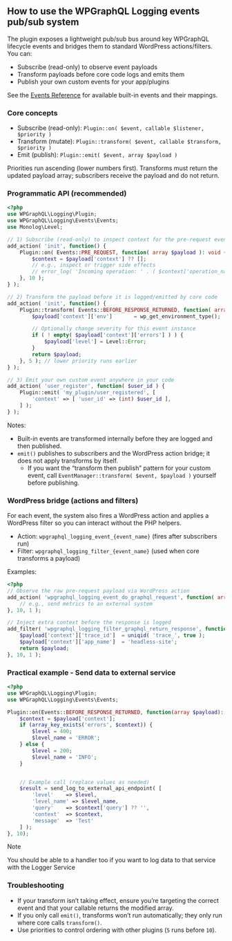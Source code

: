 ## How to use the WPGraphQL Logging events pub/sub system

The plugin exposes a lightweight pub/sub bus around key WPGraphQL lifecycle events and bridges them to standard WordPress actions/filters. You can:

- Subscribe (read-only) to observe event payloads
- Transform payloads before core code logs and emits them
- Publish your own custom events for your app/plugins

See the [Events Reference](../reference/events.md) for available built-in events and their mappings.


### Core concepts

- Subscribe (read-only): `Plugin::on( $event, callable $listener, $priority )`
- Transform (mutate): `Plugin::transform( $event, callable $transform, $priority )`
- Emit (publish): `Plugin::emit( $event, array $payload )`

Priorities run ascending (lower numbers first). Transforms must return the updated payload array; subscribers receive the payload and do not return.


### Programmatic API (recommended)

```php
<?php
use WPGraphQL\Logging\Plugin;
use WPGraphQL\Logging\Events\Events;
use Monolog\Level;

// 1) Subscribe (read-only) to inspect context for the pre-request event
add_action( 'init', function() {
    Plugin::on( Events::PRE_REQUEST, function( array $payload ): void {
        $context = $payload['context'] ?? [];
        // e.g., inspect or trigger side effects
        // error_log( 'Incoming operation: ' . ( $context['operation_name'] ?? '' ) );
    }, 10 );
} );

// 2) Transform the payload before it is logged/emitted by core code
add_action( 'init', function() {
    Plugin::transform( Events::BEFORE_RESPONSE_RETURNED, function( array $payload ): array {
        $payload['context']['env']       = wp_get_environment_type();

        // Optionally change severity for this event instance
        if ( ! empty( $payload['context']['errors'] ) ) {
            $payload['level'] = Level::Error;
        }
        return $payload;
    }, 5 ); // lower priority runs earlier
} );

// 3) Emit your own custom event anywhere in your code
add_action( 'user_register', function( $user_id ) {
    Plugin::emit( 'my_plugin/user_registered', [
        'context' => [ 'user_id' => (int) $user_id ],
    ] );
} );
```

Notes:

- Built-in events are transformed internally before they are logged and then published.
- `emit()` publishes to subscribers and the WordPress action bridge; it does not apply transforms by itself.
  - If you want the “transform then publish” pattern for your custom event, call `EventManager::transform( $event, $payload )` yourself before publishing.


### WordPress bridge (actions and filters)

For each event, the system also fires a WordPress action and applies a WordPress filter so you can interact without the PHP helpers.

- Action: `wpgraphql_logging_event_{event_name}` (fires after subscribers run)
- Filter: `wpgraphql_logging_filter_{event_name}` (used when core transforms a payload)

Examples:

```php
<?php
// Observe the raw pre-request payload via WordPress action
add_action( 'wpgraphql_logging_event_do_graphql_request', function( array $payload ) {
    // e.g., send metrics to an external system
}, 10, 1 );

// Inject extra context before the response is logged
add_filter( 'wpgraphql_logging_filter_graphql_return_response', function( array $payload ) {
    $payload['context']['trace_id']  = uniqid( 'trace_', true );
    $payload['context']['app_name']  = 'headless-site';
    return $payload;
}, 10, 1 );
```


### Practical example - Send data to external service

```php
<?php
use WPGraphQL\Logging\Plugin;
use WPGraphQL\Logging\Events\Events;

Plugin::on(Events::BEFORE_RESPONSE_RETURNED, function(array $payload): void {
	$context = $payload['context'];
	if (array_key_exists('errors', $context)) {
		$level = 400;
		$level_name = 'ERROR';
	} else {
		$level = 200;
		$level_name = 'INFO';
	}


	// Example call (replace values as needed)
	$result = send_log_to_external_api_endpoint( [
		'level'    => $level,
		'level_name' => $level_name,
		'query'    => $context['query'] ?? '',
		'context'  => $context,
		'message'  => 'Test'
	] );
}, 10);

```

>[!NOTE]
> You should be able to a handler too if you want to log data to that service with the Logger Service



### Troubleshooting

- If your transform isn’t taking effect, ensure you’re targeting the correct event and that your callable returns the modified array.
- If you only call `emit()`, transforms won’t run automatically; they only run where core calls `transform()`.
- Use priorities to control ordering with other plugins (`5` runs before `10`).
